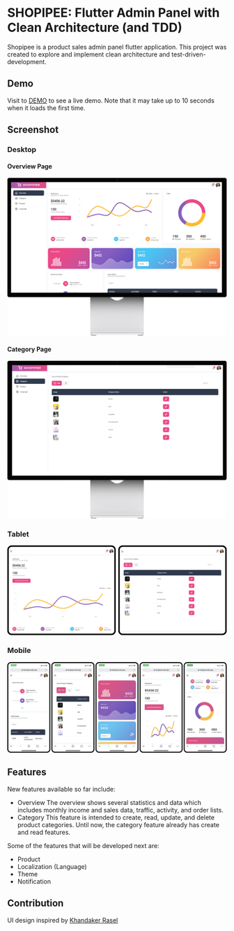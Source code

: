 # SHOPIPEE: Flutter Admin Panel with Clean Architecture (and TDD)

Shopipee is a product sales admin panel flutter application. This project was created to explore and implement clean architecture and test-driven-development.

## Demo

Visit to [DEMO](https://shopipee.web.app/) to see a live demo. Note that it may take up to 10 seconds when it loads the first time.

## Screenshot

### Desktop

#### Overview Page

![screenshot desktop 1](https://github.com/erderis/shopipee/blob/master/screenshot/desktop-1.png?raw=true)

#### Category Page

![screenshot desktop 2](https://github.com/erderis/shopipee/blob/master/screenshot/desktop-2.png?raw=true)

### Tablet

![screenshot tablet](https://github.com/erderis/shopipee/blob/master/screenshot/tablet.png?raw=true)

### Mobile

![screenshot mobile](https://github.com/erderis/shopipee/blob/master/screenshot/mobile.png?raw=true)

## Features

New features available so far include:

- Overview
  The overview shows several statistics and data which includes monthly income and sales data, traffic, activity, and order lists.
- Category
  This feature is intended to create, read, update, and delete product categories. Until now, the category feature already has create and read features.

Some of the features that will be developed next are:

- Product
- Localization (Language)
- Theme
- Notification

## Contribution

UI design inspired by [Khandaker Rasel](https://dribbble.com/shots/6568944-Analytics-Admin-UI-Design)
